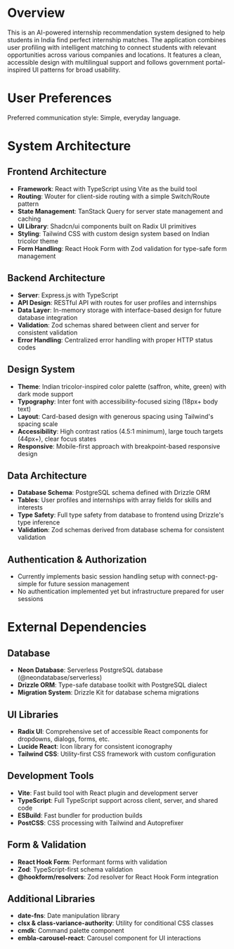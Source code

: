 # Overview

This is an AI-powered internship recommendation system designed to help students in India find perfect internship matches. The application combines user profiling with intelligent matching to connect students with relevant opportunities across various companies and locations. It features a clean, accessible design with multilingual support and follows government portal-inspired UI patterns for broad usability.

# User Preferences

Preferred communication style: Simple, everyday language.

# System Architecture

## Frontend Architecture
- **Framework**: React with TypeScript using Vite as the build tool
- **Routing**: Wouter for client-side routing with a simple Switch/Route pattern
- **State Management**: TanStack Query for server state management and caching
- **UI Library**: Shadcn/ui components built on Radix UI primitives
- **Styling**: Tailwind CSS with custom design system based on Indian tricolor theme
- **Form Handling**: React Hook Form with Zod validation for type-safe form management

## Backend Architecture
- **Server**: Express.js with TypeScript
- **API Design**: RESTful API with routes for user profiles and internships
- **Data Layer**: In-memory storage with interface-based design for future database integration
- **Validation**: Zod schemas shared between client and server for consistent validation
- **Error Handling**: Centralized error handling with proper HTTP status codes

## Design System
- **Theme**: Indian tricolor-inspired color palette (saffron, white, green) with dark mode support
- **Typography**: Inter font with accessibility-focused sizing (18px+ body text)
- **Layout**: Card-based design with generous spacing using Tailwind's spacing scale
- **Accessibility**: High contrast ratios (4.5:1 minimum), large touch targets (44px+), clear focus states
- **Responsive**: Mobile-first approach with breakpoint-based responsive design

## Data Architecture
- **Database Schema**: PostgreSQL schema defined with Drizzle ORM
- **Tables**: User profiles and internships with array fields for skills and interests
- **Type Safety**: Full type safety from database to frontend using Drizzle's type inference
- **Validation**: Zod schemas derived from database schema for consistent validation

## Authentication & Authorization
- Currently implements basic session handling setup with connect-pg-simple for future session management
- No authentication implemented yet but infrastructure prepared for user sessions

# External Dependencies

## Database
- **Neon Database**: Serverless PostgreSQL database (@neondatabase/serverless)
- **Drizzle ORM**: Type-safe database toolkit with PostgreSQL dialect
- **Migration System**: Drizzle Kit for database schema migrations

## UI Libraries
- **Radix UI**: Comprehensive set of accessible React components for dropdowns, dialogs, forms, etc.
- **Lucide React**: Icon library for consistent iconography
- **Tailwind CSS**: Utility-first CSS framework with custom configuration

## Development Tools
- **Vite**: Fast build tool with React plugin and development server
- **TypeScript**: Full TypeScript support across client, server, and shared code
- **ESBuild**: Fast bundler for production builds
- **PostCSS**: CSS processing with Tailwind and Autoprefixer

## Form & Validation
- **React Hook Form**: Performant forms with validation
- **Zod**: TypeScript-first schema validation
- **@hookform/resolvers**: Zod resolver for React Hook Form integration

## Additional Libraries
- **date-fns**: Date manipulation library
- **clsx & class-variance-authority**: Utility for conditional CSS classes
- **cmdk**: Command palette component
- **embla-carousel-react**: Carousel component for UI interactions